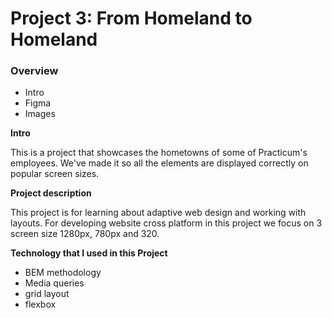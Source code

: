 # Project 3: From Homeland to Homeland
### Overview  
* Intro  
* Figma  
* Images  
  
**Intro**    
  
This is a project that showcases the hometowns of some of Practicum's employees. We've made it so all the elements are displayed correctly on popular screen sizes.

**Project description**

This project is for learning about adaptive web design and working with layouts. For developing website cross platform in this project we focus on 3 screen size 1280px, 780px and 320.

**Technology that I used in this Project**
* BEM methodology
* Media queries
* grid layout
* flexbox

